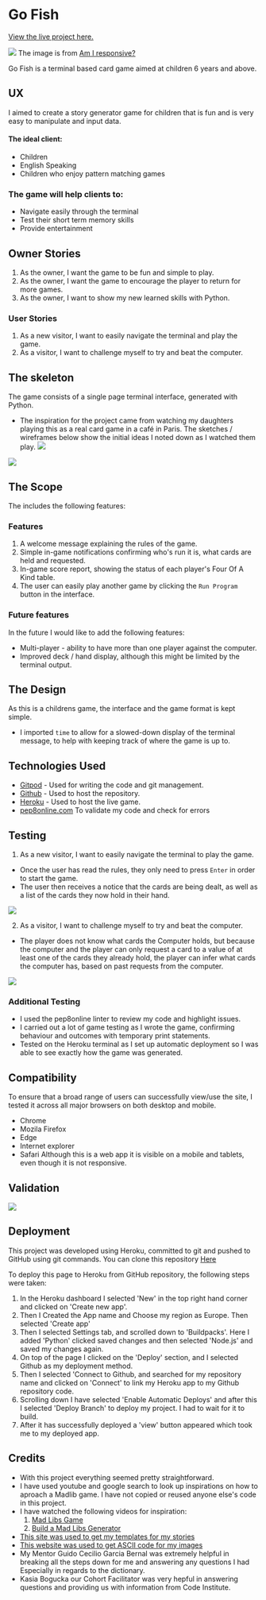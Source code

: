 # Go Fish

[View the live project here.](https://go-fish-ci.herokuapp.com/)

![](https://raw.githubusercontent.com/pieterkdevilliers/go-fish/17dff123f7ca0ffd58b6cc24f609179bf81a2659/docs/images/readme_images/responsive.webp)
The image is from [Am I responsive?](http://ami.responsivedesign.is/)

Go Fish is a terminal based card game aimed at children 6 years and above.

## UX
I aimed to create a story generator game for children that is fun and is very easy to manipulate and input data.

#### The ideal client:
* Children
* English Speaking
* Children who enjoy pattern matching games

### The game will help clients to:
* Navigate easily through the terminal
* Test their short term memory skills
* Provide entertainment

## Owner Stories
1. As the owner, I want the game to be fun and simple to play.
2. As the owner, I want the game to encourage the player to return for more games.
3. As the owner, I want to show my new learned skills with Python.

### User Stories
1. As a new visitor, I want to easily navigate the terminal and play the game.
2. As a visitor, I want to challenge myself to try and beat the computer.

## The skeleton
The game consists of a single page terminal interface, generated with Python.
* The inspiration for the project came from watching my daughters playing this as a real card game in a café in Paris. The sketches / wireframes below show the initial ideas I noted down as I watched them play.
![](https://raw.githubusercontent.com/pieterkdevilliers/go-fish/313bb83a79a02dfc8d3dc4753537a5d2422c9ef4/docs/images/readme-images/list-of-items.webp)

![](https://raw.githubusercontent.com/pieterkdevilliers/go-fish/313bb83a79a02dfc8d3dc4753537a5d2422c9ef4/docs/images/readme-images/flow-diagram.webp)

## The Scope
The includes the following features:

### Features
1. A welcome message explaining the rules of the game.
2. Simple in-game notifications confirming who's run it is, what cards are held and requested.
3. In-game score report, showing the status of each player's Four Of A Kind table.
4. The user can easily play another game by clicking the `Run Program` button in the interface.

### Future features
In the future I would like to add the following features:
* Multi-player - ability to have more than one player against the computer.
* Improved deck / hand display, although this might be limited by the terminal output.

## The Design
As this is a childrens game, the interface and the game format is kept simple.
* I imported `time` to allow for a slowed-down display of the terminal message, to help with keeping track of where the game is up to.

## Technologies Used
* [Gitpod](https://gitpod.io/workspaces) - Used for writing the code and git management.
* [Github](https://github.com/) - Used to host the repository.
* [Heroku](https://id.heroku.com/login) - Used to host the live game.
* [pep8online.com](http://pep8online.com/) To validate my code and check for errors

## Testing
1. As a new visitor, I want to easily navigate the terminal to play the game.
* Once the user has read the rules, they only need to press `Enter` in order to start the game.
* The user then receives a notice that the cards are being dealt, as well as a list of the cards they now hold in their hand.

![](https://raw.githubusercontent.com/pieterkdevilliers/go-fish/ee4d6a689fa2f92590f4253900d059ebf3f559e5/docs/images/readme-images/card-dealing.webp)

2. As a visitor, I want to challenge myself to try and beat the computer.
* The player does not know what cards the Computer holds, but because the computer and the player can only request a card to a value of at least one of the cards they already hold, the player can infer what cards the computer has, based on past requests from the computer.

![](https://raw.githubusercontent.com/pieterkdevilliers/go-fish/ee4d6a689fa2f92590f4253900d059ebf3f559e5/docs/images/readme-images/infer-computer-cards.webp)

 ### Additional Testing
* I used the pep8online linter to review my code and highlight issues.
* I carried out a lot of game testing as I wrote the game, confirming behaviour and outcomes with temporary print statements.
* Tested on the Heroku terminal as I set up automatic deployment so I was able to see exactly how the game was generated.

 ## Compatibility
To ensure that a broad range of users can successfully view/use the site, I tested it across all major browsers on both desktop and mobile.
* Chrome
* Mozila Firefox
* Edge
* Internet explorer
* Safari
Although this is a web app it is visible on a mobile and tablets, even though it is not responsive.

## Validation
![](https://github.com/MiaTothova/story-vault/blob/main/images/pep8.png)

## Deployment
This project was developed using Heroku, committed to git and pushed to GitHub using git commands. You can clone this repository [Here](https://github.com/MiaTothova/story-vault)

To deploy this page to Heroku from GitHub repository, the following steps were taken:

1. In the Heroku dashboard I selected 'New' in the top right hand corner and clicked on 'Create new app'.
2. Then I Created the App name and Choose my region as Europe. Then selected 'Create app'
4. Then I selected Settings tab, and scrolled down to 'Buildpacks'. Here I added 'Python' clicked saved changes and then selected 'Node.js' and saved my changes again.
5. On top of the page I clicked on the 'Deploy' section, and I selected Github as my deployment method.
6. Then I selected 'Connect to Github, and searched for my repository name and clicked on 'Connect' to link my Heroku app to my Github repository code.
7. Scrolling down I have selected 'Enable Automatic Deploys' and after this I selected 'Deploy Branch' to deploy my project. I had to wait for it to build.
8. After it has successfully deployed a 'view' button appeared which took me to my deployed app.

## Credits
* With this project everything seemed pretty straightforward. 
* I have used youtube and google search to look up inspirations on how to aproach a Madlib game. I have not copied or reused anyone else's code in this project. 
* I have watched the following videos for inspiration:
   1. [Mad Libs Game](https://www.youtube.com/watch?v=u7g9mRzQLYE&t=2s)
   2. [Build a Mad Libs Generator](https://www.youtube.com/watch?v=vFNZvZSOqlY&t=2s)
* [This site was used to get my templates for my stories](https://www.glowwordbooks.com/blog/category/kids-online-mad-libs/) 
* [This website was used to get ASCII code for my images](https://www.asciiart.eu/)
* My Mentor Guido Cecilio Garcia Bernal was extremely helpful in breaking all the steps down for me and answering any questions I had Especially in regards to the dictionary.
* Kasia Bogucka our Cohort Facilitator was very hepful in answering questions and providing us with information from Code Institute.
